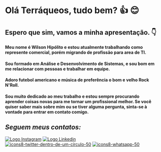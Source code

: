 # Olá Terráqueos, tudo bem? :+1: :blush:
## Espero que sim, vamos a minha apresentação. :point_down:

#### Meu nome é Wilson Hipólito e estou atualmente trabalhando como represente comercial, porém migrando de profissão para area de TI.
#### Sou formado em Análise e Desenvolvimento de Sistemas, e sou bom em me relacionar com pessoas e trabalhar em equipe. 
#### Adoro futebol americano e música de preferência o bom e velho Rock N'Roll.
#### Sou muito dedicado ao meu trabalho e estou sempre procurando aprender coisas novas para me tornar um profissional melhor. Se você quiser saber mais sobre mim ou se tiver alguma pergunta, sinta-se à vontade para entrar em contato comigo.

## _Seguem meus contatos:_

[![Logo Instagram](https://user-images.githubusercontent.com/59417347/228627506-bb9dcb61-7118-4210-a917-b844a1c38316.png)](https://www.instagram.com/wilson_hipolito_cerq/)
[![Logo Linkedin](https://user-images.githubusercontent.com/59417347/228631953-d90bb4ff-f92e-4ed6-9bac-2d074a28dc11.png)](https://www.linkedin.com/in/wilson-hip%C3%B3lito/)
[![icons8-twitter-dentro-de-um-círculo-50](https://user-images.githubusercontent.com/59417347/228632464-c234be6d-d18d-4aad-946e-2a8d62b58e1e.png)](https://twitter.com/WilsonHiplito1)
[![icons8-whatsapp-50](https://user-images.githubusercontent.com/59417347/228632813-ac89d80b-8571-44a5-aa6f-602e00dbe2a6.png)](https://wa.me/5515998205858)





